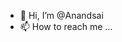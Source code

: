 - 👋 Hi, I’m @Anandsai
- 📫 How to reach me ...

<!---
Anandsai1928/Anandsai1928 is a ✨ special ✨ repository because its `README.md` (this file) appears on your GitHub profile.
You can click the Preview link to take a look at your changes.
--->
